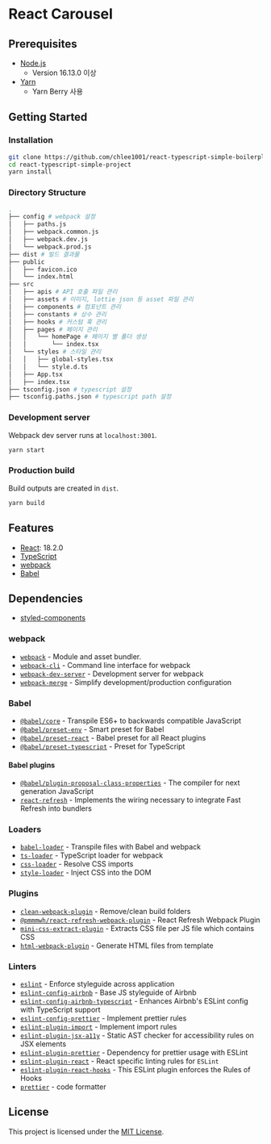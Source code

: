 # React Carousel

## Prerequisites

- [Node.js](https://nodejs.org/)
  - Version 16.13.0 이상
- [Yarn](https://yarnpkg.com/getting-started/install)
  - Yarn Berry 사용

## Getting Started

### Installation

```bash
git clone https://github.com/chlee1001/react-typescript-simple-boilerplate.git
cd react-typescript-simple-project
yarn install
```

### Directory Structure

```bash
.
├── config # webpack 설정
│   ├── paths.js
│   ├── webpack.common.js
│   ├── webpack.dev.js
│   └── webpack.prod.js
├── dist # 빌드 결과물
├── public
│   ├── favicon.ico
│   └── index.html
├── src 
│   ├── apis # API 호출 파일 관리
│   ├── assets # 이미지, lottie json 등 asset 파일 관리
│   ├── components # 컴포넌트 관리
│   ├── constants # 상수 관리
│   ├── hooks # 커스텀 훅 관리
│   ├── pages # 페이지 관리
│   │   └── homePage # 페이지 별 폴더 생성
│   │       └── index.tsx
│   └── styles # 스타일 관리
│   │   ├── global-styles.tsx
│   │   └── style.d.ts
│   ├── App.tsx
│   ├── index.tsx
├── tsconfig.json # typescript 설정
├── tsconfig.paths.json # typescript path 설정

````

### Development server

Webpack dev server runs at `localhost:3001`.

```bash
yarn start
```

### Production build

Build outputs are created in `dist`.

```bash
yarn build
```

## Features

- [React](https://ko.reactjs.org/): 18.2.0
- [TypeScript](https://www.typescriptlang.org/)
- [webpack](https://webpack.js.org/)
- [Babel](https://babeljs.io/)

## Dependencies

- [styled-components](https://www.npmjs.com/package/styled-components)

### webpack

- [`webpack`](https://github.com/webpack/webpack) - Module and asset bundler.
- [`webpack-cli`](https://github.com/webpack/webpack-cli) - Command line interface for webpack
- [`webpack-dev-server`](https://github.com/webpack/webpack-dev-server) - Development server for webpack
- [`webpack-merge`](https://github.com/survivejs/webpack-merge) - Simplify development/production configuration

### Babel

- [`@babel/core`](https://www.npmjs.com/package/@babel/core) - Transpile ES6+ to backwards compatible JavaScript
- [`@babel/preset-env`](https://babeljs.io/docs/en/babel-preset-env) - Smart preset for Babel
- [`@babel/preset-react`](https://babeljs.io/docs/en/babel-preset-react) - Babel preset for all React plugins
- [`@babel/preset-typescript`](https://babeljs.io/docs/en/babel-preset-typescript) - Preset for TypeScript

#### Babel plugins
- [`@babel/plugin-proposal-class-properties`](https://babeljs.io/docs/en/babel-plugin-proposal-class-properties) - The compiler for next generation JavaScript
- [`react-refresh`](https://www.npmjs.com/package/react-refresh) - Implements the wiring necessary to integrate Fast Refresh into bundlers

### Loaders

- [`babel-loader`](https://webpack.js.org/loaders/babel-loader/) - Transpile files with Babel and webpack
- [`ts-loader`](https://github.com/TypeStrong/ts-loader/) - TypeScript loader for webpack
- [`css-loader`](https://webpack.js.org/loaders/css-loader/) - Resolve CSS imports
- [`style-loader`](https://webpack.js.org/loaders/style-loader/) - Inject CSS into the DOM

### Plugins

- [`clean-webpack-plugin`](https://github.com/johnagan/clean-webpack-plugin) - Remove/clean build folders
- [`@pmmmwh/react-refresh-webpack-plugin`](https://github.com/pmmmwh/react-refresh-webpack-plugin) - React Refresh Webpack Plugin
- [`mini-css-extract-plugin`](https://github.com/webpack-contrib/mini-css-extract-plugin) - Extracts CSS file per JS file which contains CSS
- [`html-webpack-plugin`](https://github.com/jantimon/html-webpack-plugin) - Generate HTML files from template

### Linters

- [`eslint`](https://github.com/eslint/eslint) - Enforce styleguide across application
- [`eslint-config-airbnb`](https://github.com/airbnb/javascript/tree/master/packages/eslint-config-airbnb) - Base JS styleguide of Airbnb
- [`eslint-config-airbnb-typescript`](https://github.com/iamturns/eslint-config-airbnb-typescript) - Enhances Airbnb's ESLint config with TypeScript support
- [`eslint-config-prettier`](https://github.com/prettier/eslint-config-prettier) - Implement prettier rules
- [`eslint-plugin-import`](https://github.com/benmosher/eslint-plugin-import) - Implement import rules
- [`eslint-plugin-jsx-a11y`](https://github.com/jsx-eslint/eslint-plugin-jsx-a11y) - Static AST checker for accessibility rules on JSX elements
- [`eslint-plugin-prettier`](https://github.com/prettier/eslint-plugin-prettier) - Dependency for prettier usage with ESLint
- [`eslint-plugin-react`](https://github.com/jsx-eslint/eslint-plugin-react) - React specific linting rules for `ESLint`
- [`eslint-plugin-react-hooks`](https://www.npmjs.com/package/eslint-plugin-react-hooks) - This ESLint plugin enforces the Rules of Hooks
- [`prettier`](https://github.com/prettier/prettier) - code formatter

## License

This project is licensed under the [MIT License](./LICENSE).